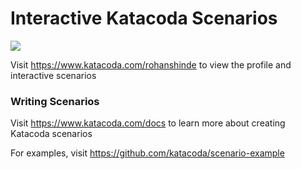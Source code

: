 # Interactive Katacoda Scenarios

[![](http://shields.katacoda.com/katacoda/rohanshinde/count.svg)](https://www.katacoda.com/rohanshinde "Get your profile on Katacoda.com")

Visit https://www.katacoda.com/rohanshinde to view the profile and interactive scenarios

### Writing Scenarios
Visit https://www.katacoda.com/docs to learn more about creating Katacoda scenarios

For examples, visit https://github.com/katacoda/scenario-example
